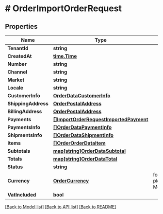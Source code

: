 # # OrderImportOrderRequest


## Properties 


Name | Type | Description | Notes
------------ | ------------- | ------------- | -------------
**TenantId**| **string** |   |
**CreatedAt**| [**time.Time**](time.Time.md) |   | [optional]
**Number**| **string** |   |
**Channel**| **string** |   | [optional]
**Market**| **string** |   |
**Locale**| **string** |   |
**CustomerInfo**| [**OrderDataCustomerInfo**](OrderDataCustomerInfo.md) |   |
**ShippingAddress**| [**OrderPostalAddress**](OrderPostalAddress.md) |   |
**BillingAddress**| [**OrderPostalAddress**](OrderPostalAddress.md) |   |
**Payments**| [**[]ImportOrderRequestImportedPayment**](ImportOrderRequestImportedPayment.md) |   |
**PaymentsInfo**| [**[]OrderDataPaymentInfo**](OrderDataPaymentInfo.md) |   |
**ShipmentsInfo**| [**[]OrderDataShipmentInfo**](OrderDataShipmentInfo.md) |   |
**Items**| [**[]OrderOrderDataItem**](OrderOrderDataItem.md) |   |
**Subtotals**| [**map[string]OrderDataSubtotal**](OrderDataSubtotal.md) |   |
**Totals**| [**map[string]OrderDataTotal**](OrderDataTotal.md) |   |
**Status**| **string** |   |
**Currency**| [**OrderCurrency**](OrderCurrency.md) |  for more information please, see Model/OrderCurrency.php  | [default to ORDERCURRENCY_XXX]
**VatIncluded**| **bool** |   | [optional]


[[Back to Model list]](../../README.md#models) [[Back to API list]](../../README.md#endpoints) [[Back to README]](../../README.md)


